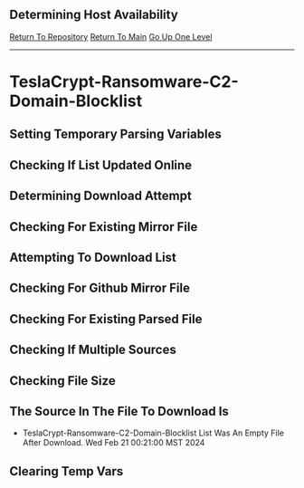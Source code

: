 ## Determining Host Availability
[Return To Repository](https://github.com/DigitalWarrior/piholeparser/)
[Return To Main](https://github.com/DigitalWarrior/piholeparser/blob/master/RecentRunLogs/Mainlog.md)
[Go Up One Level](https://github.com/DigitalWarrior/piholeparser/blob/master/RecentRunLogs/TopLevelScripts/30-Processing-External-Blacklists.md)
____________________________________
# TeslaCrypt-Ransomware-C2-Domain-Blocklist
## Setting Temporary Parsing Variables
## Checking If List Updated Online
## Determining Download Attempt
## Checking For Existing Mirror File
## Attempting To Download List
## Checking For Github Mirror File
## Checking For Existing Parsed File
## Checking If Multiple Sources
## Checking File Size
## The Source In The File To Download Is
* TeslaCrypt-Ransomware-C2-Domain-Blocklist List Was An Empty File After Download. Wed Feb 21 00:21:00 MST 2024
## Clearing Temp Vars
